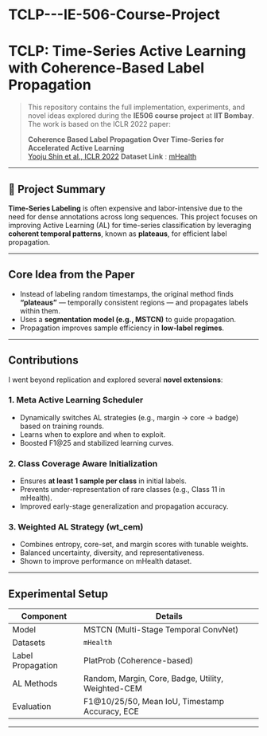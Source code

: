 # TCLP---IE-506-Course-Project
# TCLP: Time-Series Active Learning with Coherence-Based Label Propagation

> This repository contains the full implementation, experiments, and novel ideas explored during the **IE506 course project** at **IIT Bombay**. The work is based on the ICLR 2022 paper:
>
> **Coherence Based Label Propagation Over Time-Series for Accelerated Active Learning**  
> [Yooju Shin et al., ICLR 2022](https://openreview.net/pdf?id=gjNcH0hj0LM)
> **Dataset Link** : [mHealth](https://archive.ics.uci.edu/dataset/319/mhealth+dataset) 

---

## 📌 Project Summary

**Time-Series Labeling** is often expensive and labor-intensive due to the need for dense annotations across long sequences. This project focuses on improving Active Learning (AL) for time-series classification by leveraging **coherent temporal patterns**, known as **plateaus**, for efficient label propagation.

---

##  Core Idea from the Paper

- Instead of labeling random timestamps, the original method finds **“plateaus”** — temporally consistent regions — and propagates labels within them.
- Uses a **segmentation model (e.g., MSTCN)** to guide propagation.
- Propagation improves sample efficiency in **low-label regimes**.

---

##  Contributions

I went beyond replication and explored several **novel extensions**:

###  1. **Meta Active Learning Scheduler**
- Dynamically switches AL strategies (e.g., margin → core → badge) based on training rounds.
- Learns when to explore and when to exploit.
- Boosted F1@25 and stabilized learning curves.

###  2. **Class Coverage Aware Initialization**
- Ensures **at least 1 sample per class** in initial labels.
- Prevents under-representation of rare classes (e.g., Class 11 in mHealth).
- Improved early-stage generalization and propagation accuracy.

###  3. **Weighted AL Strategy (wt_cem)**
- Combines entropy, core-set, and margin scores with tunable weights.
- Balanced uncertainty, diversity, and representativeness.
- Shown to improve performance on mHealth dataset.

---

##  Experimental Setup

| Component        | Details                  |
|------------------|---------------------------|
| Model            | MSTCN (Multi-Stage Temporal ConvNet) |
| Datasets         | `mHealth`     |
| Label Propagation | PlatProb (Coherence-based) |
| AL Methods       | Random, Margin, Core, Badge, Utility, Weighted-CEM |
| Evaluation       | F1@10/25/50, Mean IoU, Timestamp Accuracy, ECE |

---







